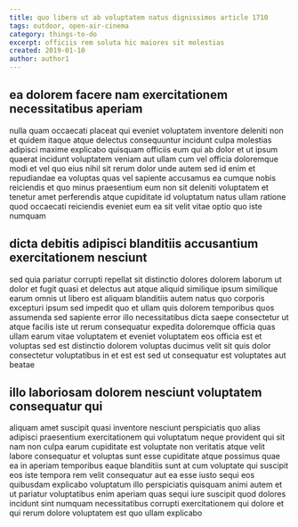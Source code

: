 ```yaml
---
title: quo libero ut ab voluptatem natus dignissimos article 1710
tags: outdoor, open-air-cinema
category: things-to-do
excerpt: officiis rem soluta hic maiores sit molestias
created: 2019-01-10
author: author1
---
```


## ea dolorem facere nam exercitationem necessitatibus aperiam

nulla quam occaecati placeat qui eveniet voluptatem inventore deleniti non et quidem itaque atque delectus consequuntur incidunt culpa molestias adipisci maxime explicabo quisquam officiis eum qui ab dolor et ut ipsum quaerat incidunt voluptatem veniam aut ullam cum vel officia doloremque modi et vel quo eius nihil sit rerum dolor unde autem sed id enim et repudiandae ea voluptas quas vel sapiente accusamus ea cumque nobis reiciendis et quo minus praesentium eum non sit deleniti voluptatem et tenetur amet perferendis atque cupiditate id voluptatum natus ullam ratione quod occaecati reiciendis eveniet eum ea sit velit vitae optio quo iste numquam

## dicta debitis adipisci blanditiis accusantium exercitationem nesciunt

sed quia pariatur corrupti repellat sit distinctio dolores dolorem laborum ut dolor et fugit quasi et delectus aut atque aliquid similique ipsum similique earum omnis ut libero est aliquam blanditiis autem natus quo corporis excepturi ipsum sed impedit quo et ullam quis dolorem temporibus quos assumenda sed sapiente error illo necessitatibus dicta saepe consectetur ut atque facilis iste ut rerum consequatur expedita doloremque officia quas ullam earum vitae voluptatem et eveniet voluptatem eos officia est et voluptas sed est distinctio dolorem voluptas ducimus velit sit quis dolor consectetur voluptatibus in et est est sed ut consequatur est voluptates aut beatae

## illo laboriosam dolorem nesciunt voluptatem consequatur qui

aliquam amet suscipit quasi inventore nesciunt perspiciatis quo alias adipisci praesentium exercitationem qui voluptatum neque provident qui sit nam non culpa earum cupiditate est voluptate non veritatis atque velit labore consequatur et voluptas sunt esse cupiditate atque possimus quae ea in aperiam temporibus eaque blanditiis sunt at cum voluptate qui suscipit eos iste tempora rem velit consequatur aut ea esse iusto sequi eos quibusdam explicabo voluptatum illo perspiciatis quisquam animi autem et ut pariatur voluptatibus enim aperiam quas sequi iure suscipit quod dolores incidunt sint numquam necessitatibus corrupti exercitationem qui dolore et qui rerum dolore voluptatem est quo ullam explicabo
